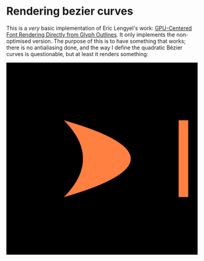 # Rendering bezier curves
This is a _very_ basic implementation of Eric Lengyel's work: [GPU-Centered Font Rendering Directly from Glyph Outlines](file:///tmp/mozilla_alex0/Lengyel2017FontRendering.pdf). It only implements the non-optimised version. The purpose of this is to have something that works; there is no antialiasing done, and the way I define the quadratic Bézier curves is questionable, but at least it renders something:

![Example](./img.png)
